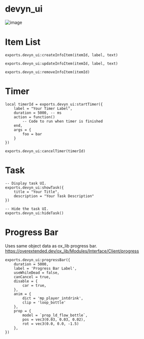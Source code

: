 # devyn_ui

![image](https://github.com/user-attachments/assets/d1dc4648-37ff-47ee-9abf-13d87b3867f0)



# Item List
```
exports.devyn_ui:createInfoItem(itemId, label, text)

exports.devyn_ui:updateInfoItem(itemId, label, text)

exports.devyn_ui:removeInfoItem(itemId)

```

# Timer

```
local timerId = exports.devyn_ui:startTimer({
    label = "Your Timer Label",
    duration = 5000, -- ms
    action = function()
        -- Code to run when timer is finished
    end,
    args = {
        foo = bar
    }
})

exports.devyn_ui:cancelTimer(timerId)

```

# Task
```
-- Display task UI.
exports.devyn_ui:showTask({
    title = "Your Title",
    description = "Your Task Description"
})

-- Hide the task UI.
exports.devyn_ui:hideTask()

```

# Progress Bar

Uses same object data as ox_lib progress bar.
https://overextended.dev/ox_lib/Modules/Interface/Client/progress
```
exports.devyn_ui:progressBar({
    duration = 5000,
    label = 'Progress Bar Label',
    useWhileDead = false,
    canCancel = true,
    disable = {
        car = true,
    },
    anim = {
        dict = 'mp_player_intdrink',
        clip = 'loop_bottle'
    },
    prop = {
        model = `prop_ld_flow_bottle`,
        pos = vec3(0.03, 0.03, 0.02),
        rot = vec3(0.0, 0.0, -1.5)
    },
})

```
 
